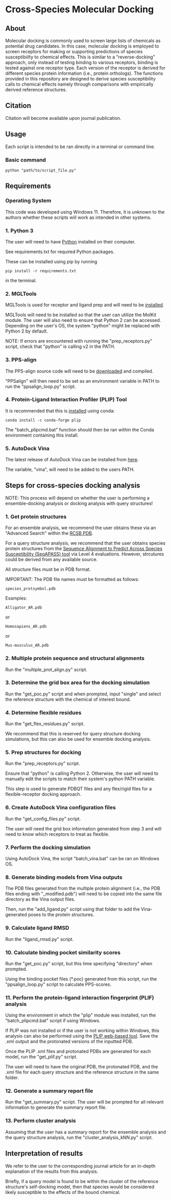 # Cross-Species Molecular Docking
## About
Molecular docking is commonly used to screen large lists of chemicals as potential drug candidates. In this case, molecular docking is employed to screen receptors for making or supporting predictions of species susceptibiilty to chemical effects. This is similar to a "reverse-docking" approach, only instead of testing binding to various receptors, binding is tested against one receptor type. Each version of the receptor is derived for different species protein information (i.e., protein orthologs). The functions provided in this repository are designed to derive species susceptibility calls to chemical effects namely through comparisons with empirically derived reference structures.

## Citation
Citation will become available upon journal publication.

## Usage
Each script is intended to be ran directly in a terminal or command line.
### Basic command
```
python "path/to/script_file.py"
```

## Requirements

### Operating System
This code was developed using Windows 11. Therefore, it is unknown to the authors whether these scripts will work as intended in other systems.

### 1. Python 3
The user will need to have [Python](https://www.python.org/downloads/) installed on their computer. 

See requirements.txt for required Python packages.

These can be installed using pip by running
```
pip install -r requirements.txt 
```
in the terminal.

### 2. MGLTools
MGLTools is used for receptor and ligand prep and will need to be [installed](https://ccsb.scripps.edu/mgltools/downloads/).

MGLTools will need to be installed so that the user can utilize the MolKit module. The user will also need to ensure that Python 2 can be accessed. Depending on the user's OS, the system "python" might be replaced with Python 2 by default. 

NOTE: If errors are encountered with running the "prep_receptors.py" script, check that "python" is calling v2 in the PATH. 

### 3. PPS-align

The PPS-align source code will need to be [downloaded](https://zhanggroup.org/PPS-align/download.html) and compiled.

"PPSalign" will then need to be set as an environment variable in PATH to run the "ppsalign_loop.py" script.

### 4. Protein-Ligand Interaction Profiler (PLIP) Tool
It is recommended that this is [installed](https://github.com/pharmai/plip) using conda:
```
conda install -c conda-forge plip
```

The "batch_plipcmd.bat" function should then be ran within the Conda environment containing this install.

### 5. AutoDock Vina
The latest release of AutoDock Vina can be installed from [here](https://github.com/ccsb-scripps/AutoDock-Vina/releases).

The variable, "vina", will need to be added to the users PATH.
## Steps for cross-species docking analysis
NOTE: This process will depend on whether the user is performing a ensemble-docking analysis or docking analysis with query structures!

### 1. Get protein structures
For an ensemble analysis, we recommend the user obtains these via an "Advanced Search" within the [RCSB PDB](https://www.rcsb.org/).

For a query structure analysis, we recommend that the user obtains species protein structures from the [Sequence Alignment to Predict Across Species Susceptibility (SeqAPASS) tool](https://seqapass.epa.gov/seqapass/) via Level 4 evaluations. However, strcutures could be derived from any available source. 

All structure files must be in PDB format.

IMPORTANT: The PDB file names must be formatted as follows:
```
species_protsymbol.pdb
```
Examples: 
```
Alligator_AR.pdb
```
or
```
Homosapiens_AR.pdb
```
or
```
Mus-musculus_AR.pdb
```
### 2. Multiple protein sequence and structural alignments
Run the "multiple_prot_align.py" script.
### 3. Determine the grid box area for the docking simulation
Run the "get_poc.py" script and when prompted, input "single" and select the reference structure with the chemical of interest bound.
### 4. Determine flexible residues
Run the "get_flex_residues.py" script.

We recommend that this is reserved for query structure docking simulations, but this can also be used for ensemble docking analysis.
### 5. Prep structures for docking
Run the "prep_receptors.py" script.

Ensure that "python" is calling Python 2. Otherwise, the user will need to manually edit the scripts to match their system's python PATH variable.

This step is used to generate PDBQT files and any flex/rigid files for a flexible-receptor docking approach.
### 6. Create AutoDock Vina configuration files
Run the "get_config_files.py" script.

The user will need the grid box information generated from step 3 and will need to know which receptors to treat as flexible.
### 7. Perform the docking simulation
Using AutoDock Vina, the script "batch_vina.bat" can be ran on Windows OS.
### 8. Generate binding models from Vina outputs
The PDB files generated from the multiple protein alignment (i.e., the PDB files ending with "_modified.pdb") will need to be copied into the same file directory as the Vina output files.

Then, run the "add_ligand.py" script using that folder to add the Vina-generated poses to the protein structures.
### 9. Calculate ligand RMSD
Run the "ligand_rmsd.py" script.
### 10. Calculate binding pocket similarity scores
Run the "get_poc.py" script, but this time specifying "directory" when prompted. 

Using the binding pocket files (*.poc) generated from this script, run the "ppsalign_loop.py" script to calculate PPS-scores.
### 11. Perform the protein-ligand interaction fingerprint (PLIF) analysis
Using the environment in which the "plip" module was installed, run the "batch_plipcmd.bat" script if using Windows. 

If PLIP was not installed or if the user is not working within Windows, this analysis can also be performed using the [PLIP web-based tool](https://plip-tool.biotec.tu-dresden.de/plip-web/plip/index). Save the .xml output and the protonated versions of the inputted PDB.

Once the PLIP .xml files and protonated PDBs are generated for each model, run the "get_plif.py" script.

The user will need to have the original PDB, the protonated PDB, and the .xml file for each query structure and the reference structure in the same folder.
### 12. Generate a summary report file
Run the "get_summary.py" script. The user will be prompted for all relevant information to generate the summary report file.
### 13. Perform cluster analysis
Assuming that the user has a summary report for the ensemble analysis and the query structure analysis, run the "cluster_analysis_kNN.py" script. 

## Interpretation of results
We refer to the user to the corresponding journal article for an in-depth explanation of the results from this analysis.

Briefly, if a query model is found to be within the cluster of the reference structure's self-docking model, then that species would be considered likely susceptible to the effects of the bound chemical.